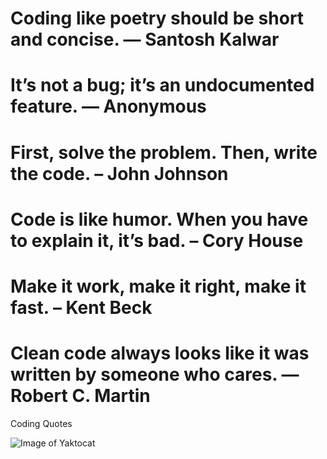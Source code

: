 # Coding like poetry should be short and concise. ― Santosh Kalwar
# It’s not a bug; it’s an undocumented feature. ― Anonymous
# First, solve the problem. Then, write the code. – John Johnson
# Code is like humor. When you have to explain it, it’s bad. – Cory House
# Make it work, make it right, make it fast. – Kent Beck
# Clean code always looks like it was written by someone who cares. — Robert C. Martin

Coding Quotes

![Image of Yaktocat](https://octodex.github.com/images/yaktocat.png)
